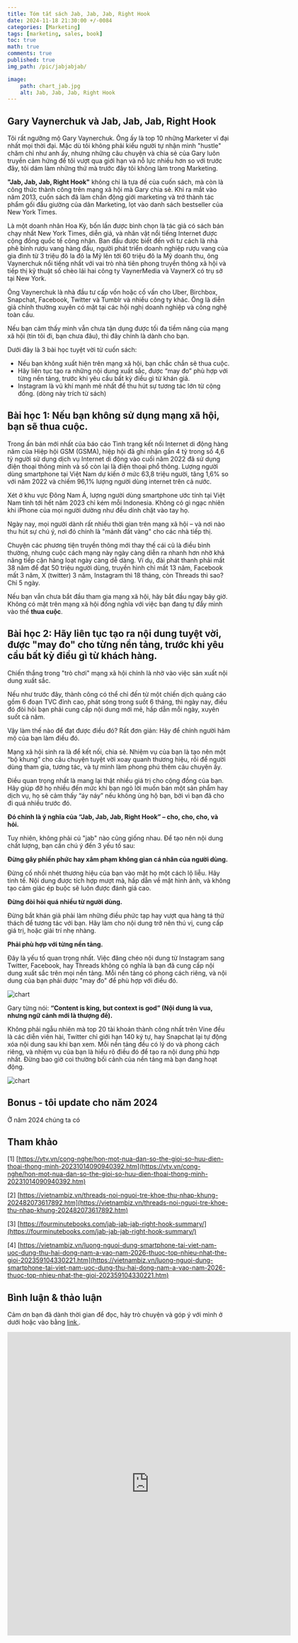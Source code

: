 ```yaml
---
title: Tóm tắt sách Jab, Jab, Jab, Right Hook
date: 2024-11-18 21:30:00 +/-0084
categories: [Marketing]
tags: [marketing, sales, book]
toc: true
math: true
comments: true
published: true
img_path: /pic/jabjabjab/

image:
    path: chart_jab.jpg
    alt: Jab, Jab, Jab, Right Hook
---
```


## Gary Vaynerchuk và Jab, Jab, Jab, Right Hook

Tôi rất ngưỡng mộ Gary Vaynerchuk. Ông ấy là top 10 những Marketer vĩ đại nhất mọi thời đại. Mặc dù tôi không phải kiểu người tự nhận mình "hustle" chăm chỉ như anh ấy, nhưng những câu chuyện và chia sẻ của Gary luôn truyền cảm hứng để tôi vượt qua giới hạn và nỗ lực nhiều hơn so với trước đây, tôi dám làm những thứ mà trước đây tôi không làm trong Marketing.

**"Jab, Jab, Jab, Right Hook"** không chỉ là tựa đề của cuốn sách, mà còn là công thức thành công trên mạng xã hội mà Gary chia sẻ. Khi ra mắt vào năm 2013, cuốn sách đã làm chấn động giới marketing và trở thành tác phẩm gối đầu giường của dân Marketing, lọt vào danh sách bestseller của New York Times.

Là một doanh nhân Hoa Kỳ, bốn lần được bình chọn là tác giả có sách bán chạy nhất New York Times, diễn giả, và nhân vật nổi tiếng Internet được cộng đồng quốc tế công nhận. Ban đầu được biết đến với tư cách là nhà phê bình rượu vang hàng đầu, người phát triển doanh nghiệp rượu vang của gia đình từ 3 triệu đô la đô la Mỹ lên tới 60 triệu đô la Mỹ doanh thu, ông Vaynerchuk nổi tiếng nhất với vai trò nhà tiên phong truyền thông xã hội và tiếp thị kỹ thuật số chèo lái hai công ty VaynerMedia và VaynerX có trụ sở tại New York.

Ông Vaynerchuk là nhà đầu tư cấp vốn hoặc cố vấn cho Uber, Birchbox, Snapchat, Facebook, Twitter và Tumblr và nhiều công ty khác. Ông là diễn giả chính thường xuyên có mặt tại các hội nghị doanh nghiệp và công nghệ toàn cầu.

Nếu bạn cảm thấy mình vẫn chưa tận dụng được tối đa tiềm năng của mạng xã hội (tin tôi đi, bạn chưa đâu), thì đây chính là dành cho bạn.

Dưới đây là 3 bài học tuyệt vời từ cuốn sách:

- Nếu bạn không xuất hiện trên mạng xã hội, bạn chắc chắn sẽ thua cuộc.
- Hãy liên tục tạo ra những nội dung xuất sắc, được “may đo” phù hợp với từng nền tảng, trước khi yêu cầu bất kỳ điều gì từ khán giả.
- Instagram là vũ khí mạnh mẽ nhất để thu hút sự tương tác lớn từ cộng đồng. (dòng này trích từ sách)

## Bài học 1: Nếu bạn không sử dụng mạng xã hội, bạn sẽ thua cuộc.

Trong ấn bản mới nhất của báo cáo Tình trạng kết nối Internet di động hàng năm của Hiệp hội GSM (GSMA), hiệp hội đã ghi nhận gần 4 tỷ trong số 4,6 tỷ người sử dụng dịch vụ Internet di động vào cuối năm 2022 đã sử dụng điện thoại thông minh và số còn lại là điện thoại phổ thông. Lượng người dùng smartphone tại Việt Nam dự kiến ở mức 63,8 triệu người, tăng 1,6% so với năm 2022 và chiếm 96,1% lượng người dùng internet trên cả nước. 

Xét ở khu vực Đông Nam Á, lượng người dùng smartphone ước tính tại Việt Nam tính tới hết năm 2023 chỉ kém mỗi Indonesia. Không có gì ngạc nhiên khi iPhone của mọi người dường như đều dính chặt vào tay họ.

Ngày nay, mọi người dành rất nhiều thời gian trên mạng xã hội – và nơi nào thu hút sự chú ý, nơi đó chính là "mảnh đất vàng" cho các nhà tiếp thị.

Chuyện các phương tiện truyền thông mới thay thế cái cũ là điều bình thường, nhưng cuộc cách mạng này ngày càng diễn ra nhanh hơn nhờ khả năng tiếp cận hàng loạt ngày càng dễ dàng. Ví dụ, đài phát thanh phải mất 38 năm để đạt 50 triệu người dùng, truyền hình chỉ mất 13 năm, Facebook mất 3 năm, X (twitter) 3 năm, Instagram thì 18 tháng, còn Threads thì sao? Chỉ 5 ngày.

Nếu bạn vẫn chưa bắt đầu tham gia mạng xã hội, hãy bắt đầu ngay bây giờ. Không có mặt trên mạng xã hội đồng nghĩa với việc bạn đang tự đẩy mình vào thế **thua cuộc**.

## Bài học 2: Hãy liên tục tạo ra nội dung tuyệt vời, được "may đo" cho từng nền tảng, trước khi yêu cầu bất kỳ điều gì từ khách hàng.

Chiến thắng trong "trò chơi" mạng xã hội chính là nhờ vào việc sản xuất nội dung xuất sắc.

Nếu như trước đây, thành công có thể chỉ đến từ một chiến dịch quảng cáo gồm 6 đoạn TVC đỉnh cao, phát sóng trong suốt 6 tháng, thì ngày nay, điều đó đòi hỏi bạn phải cung cấp nội dung mới mẻ, hấp dẫn mỗi ngày, xuyên suốt cả năm.

Vậy làm thế nào để đạt được điều đó?
Rất đơn giản: Hãy để chính người hâm mộ của bạn làm điều đó.

Mạng xã hội sinh ra là để kết nối, chia sẻ. Nhiệm vụ của bạn là tạo nên một “bộ khung” cho câu chuyện tuyệt vời xoay quanh thương hiệu, rồi để người dùng tham gia, tương tác, và tự mình làm phong phú thêm câu chuyện ấy.

Điều quan trọng nhất là mang lại thật nhiều giá trị cho cộng đồng của bạn. Hãy giúp đỡ họ nhiều đến mức khi bạn ngỏ lời muốn bán một sản phẩm hay dịch vụ, họ sẽ cảm thấy “áy náy” nếu không ủng hộ bạn, bởi vì bạn đã cho đi quá nhiều trước đó.

**Đó chính là ý nghĩa của “Jab, Jab, Jab, Right Hook” – cho, cho, cho, và hỏi.**

Tuy nhiên, không phải cú "jab" nào cũng giống nhau. Để tạo nên nội dung chất lượng, bạn cần chú ý đến 3 yếu tố sau:

**Đừng gây phiền phức hay xâm phạm không gian cá nhân của người dùng.**

Đừng cố nhồi nhét thương hiệu của bạn vào mặt họ một cách lộ liễu. Hãy tinh tế. Nội dung được tích hợp mượt mà, hấp dẫn về mặt hình ảnh, và không tạo cảm giác ép buộc sẽ luôn được đánh giá cao.

**Đừng đòi hỏi quá nhiều từ người dùng.**

Đừng bắt khán giả phải làm những điều phức tạp hay vượt qua hàng tá thử thách để tương tác với bạn. Hãy làm cho nội dung trở nên thú vị, cung cấp giá trị, hoặc giải trí nhẹ nhàng.

**Phải phù hợp với từng nền tảng.**

Đây là yếu tố quan trọng nhất. Việc đăng chéo nội dung từ Instagram sang Twitter, Facebook, hay Threads không có nghĩa là bạn đã cung cấp nội dung xuất sắc trên mọi nền tảng. Mỗi nền tảng có phong cách riêng, và nội dung của bạn phải được "may đo" để phù hợp với điều đó.

![chart](chart_jab.png)

Gary từng nói: **“Content is king, but context is god” (Nội dung là vua, nhưng ngữ cảnh mới là thượng đế).**

Không phải ngẫu nhiên mà top 20 tài khoản thành công nhất trên Vine đều là các diễn viên hài, Twitter chỉ giới hạn 140 ký tự, hay Snapchat lại tự động xóa nội dung sau khi bạn xem. Mỗi nền tảng đều có lý do và phong cách riêng, và nhiệm vụ của bạn là hiểu rõ điều đó để tạo ra nội dung phù hợp nhất. Đừng bao giờ coi thường bối cảnh của nền tảng mà bạn đang hoạt động.

![chart](chart3.png)

## Bonus - tôi update cho năm 2024

Ở năm 2024 chúng ta có 

## Tham khảo

[1] [https://vtv.vn/cong-nghe/hon-mot-nua-dan-so-the-gioi-so-huu-dien-thoai-thong-minh-20231014090940392.htm](https://vtv.vn/cong-nghe/hon-mot-nua-dan-so-the-gioi-so-huu-dien-thoai-thong-minh-20231014090940392.htm)

[2] [https://vietnambiz.vn/threads-noi-nguoi-tre-khoe-thu-nhap-khung-202482073617892.htm](https://vietnambiz.vn/threads-noi-nguoi-tre-khoe-thu-nhap-khung-202482073617892.htm)

[3] [https://fourminutebooks.com/jab-jab-jab-right-hook-summary/](https://fourminutebooks.com/jab-jab-jab-right-hook-summary/)

[4] [https://vietnambiz.vn/luong-nguoi-dung-smartphone-tai-viet-nam-uoc-dung-thu-hai-dong-nam-a-vao-nam-2026-thuoc-top-nhieu-nhat-the-gioi-202359104330221.htm](https://vietnambiz.vn/luong-nguoi-dung-smartphone-tai-viet-nam-uoc-dung-thu-hai-dong-nam-a-vao-nam-2026-thuoc-top-nhieu-nhat-the-gioi-202359104330221.htm)




## Bình luận & thảo luận

Cảm ơn bạn đã dành thời gian để đọc, hãy trò chuyện và góp ý với mình ở dưới hoặc vào bằng <a href = "https://forms.gle/ZUrzUFKadCJBAEzaA"> link </a>.

<iframe src="https://docs.google.com/forms/d/e/1FAIpQLSdYX6124QWR49d27Gu08whQH9MhDvXeW9o4KkA-kblLt4URwA/viewform?embedded=true" width="640" height="686" frameborder="0" marginheight="0" marginwidth="0">Đang tải…</iframe>
